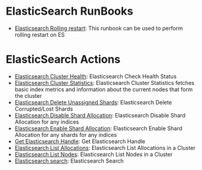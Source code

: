 # ElasticSearch RunBooks
* [Elasticsearch Rolling restart](https://github.com/unskript/Awesome-CloudOps-Automation/tree/master/ElasticSearch/Elasticsearch_Rolling_Restart.ipynb): This runbook can be used to perform rolling restart on ES

# ElasticSearch Actions
* [Elasticsearch Cluster Health](/ElasticSearch/legos/elasticsearch_check_health_status/README.md): Elasticsearch Check Health Status
* [Elasticsearch Cluster Statistics](/ElasticSearch/legos/elasticsearch_cluster_statistics/README.md): Elasticsearch Cluster Statistics fetches basic index metrics and information about the current nodes that form the cluster
* [Elasticsearch Delete Unassigned Shards](/ElasticSearch/legos/elasticsearch_delete_unassigned_shards/README.md): Elasticsearch Delete Corrupted/Lost Shards
* [Elasticsearch Disable Shard Allocation](/ElasticSearch/legos/elasticsearch_disable_shard_allocation/README.md): Elasticsearch Disable Shard Allocation for any indices
* [Elasticsearch Enable Shard Allocation](/ElasticSearch/legos/elasticsearch_enable_shard_allocation/README.md): Elasticsearch Enable Shard Allocation for any shards for any indices
* [Get Elasticsearch Handle](/ElasticSearch/legos/elasticsearch_get_handle/README.md): Get Elasticsearch Handle
* [Elasticsearch List Allocations](/ElasticSearch/legos/elasticsearch_list_allocations/README.md): Elasticsearch List Allocations in a Cluster
* [Elasticsearch List Nodes](/ElasticSearch/legos/elasticsearch_list_nodes/README.md): Elasticsearch List Nodes in a Cluster
* [Elasticsearch search](/ElasticSearch/legos/elasticsearch_search_query/README.md): Elasticsearch Search
